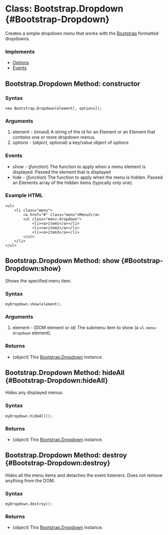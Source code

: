 Class: Bootstrap.Dropdown {#Bootstrap-Dropdown}
=============================

Creates a simple dropdown menu that works with the [Bootstrap](http://twitter.github.com/bootstrap/#navigation) formatted dropdowns.

### Implements

- [Options][]
- [Events][]


Bootstrap.Dropdown Method: constructor
-----------------------------

### Syntax

	new Bootstrap.Dropdown(element[, options]);

### Arguments

1. element - (*mixed*) A string of the id for an Element or an Element that *contains* one or more dropdown menus.
2. options - (*object*, optional) a key/value object of options

### Events

* show - (*function*) The function to apply when a menu element is displayed. Passed the element that is displayed
* hide - (*function*) The function to apply when the menu is hidden. Passed an Elements array of the hidden items (typically only one).

### Example HTML

	<ul>
		<li class="menu">
			<a href="#" class="menu">Menu2</a>
			<ul class="menu-dropdown">
				<li><a>item1</a></li>
				<li><a>item2</a></li>
				<li><a>item3</a></li>
			</ul>
		</li>
	</ul>

Bootstrap.Dropdown Method: show {#Bootstrap-Dropdown:show}
------------------------------------------------

Shows the specified menu item.

### Syntax

	myDropdown.show(element);

### Arguments

1. element - (DOM element or id) The submenu item to show (a `ul.menu-dropdown` element).

### Returns

* (*object*) This [Bootstrap.Dropdown][] instance.

Bootstrap.Dropdown Method: hideAll {#Bootstrap-Dropdown:hideAll}
------------------------------------------------

Hides any displayed menus.

### Syntax

	myDropdown.hideAll();

### Returns

* (*object*) This [Bootstrap.Dropdown][] instance.

Bootstrap.Dropdown Method: destroy {#Bootstrap-Dropdown:destroy}
------------------------------------------------

Hides all the menu items and detaches the event listeners. Does not remove anything from the DOM.

### Syntax

	myDropdown.destroy();

### Returns

* (*object*) This [Bootstrap.Dropdown][] instance.

[Bootstrap.Dropdown]: #Bootstrap-Dropdown
[Options]: http;//mootools.net/core/Class/Class.Extras#Options
[Events]: http;//mootools.net/core/Class/Class.Extras#Events